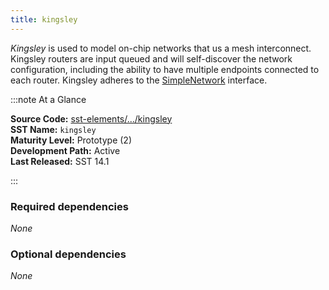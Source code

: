 ```yaml
---
title: kingsley
---
```



*Kingsley* is used to model on-chip networks that us a mesh interconnect.  Kingsley routers are input queued and will self-discover the network configuration, including the ability to have multiple endpoints connected to each router. Kingsley adheres to the [SimpleNetwork](../../core/iface/SimpleNetwork/class) interface.

:::note At a Glance

**Source Code:** [sst-elements/.../kingsley](https://github.com/sstsimulator/sst-elements/tree/master/src/sst/elements/kingsley) &nbsp;  
**SST Name:** `kingsley` &nbsp;  
**Maturity Level:** Prototype (2) &nbsp;  
**Development Path:** Active &nbsp;   
**Last Released:** SST 14.1

:::

### Required dependencies
*None*

### Optional dependencies
*None* 
